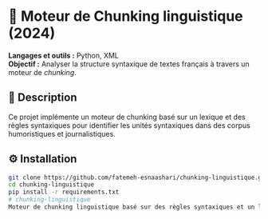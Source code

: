 # 🧩 Moteur de Chunking linguistique (2024)

**Langages et outils :** Python, XML  
**Objectif :** Analyser la structure syntaxique de textes français à travers un moteur de *chunking*.

## 📖 Description
Ce projet implémente un moteur de chunking basé sur un lexique et des règles syntaxiques
pour identifier les unités syntaxiques dans des corpus humoristiques et journalistiques.

## ⚙️ Installation
```bash
git clone https://github.com/fatemeh-esnaashari/chunking-linguistique.git
cd chunking-linguistique
pip install -r requirements.txt
# chunking-linguistique
Moteur de chunking linguistique basé sur des règles syntaxiques et un lexique — projet TAL (Python, XML, 2024

